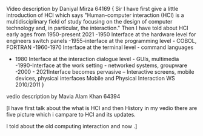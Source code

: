 Video description by Daniyal Mirza 64169
{
Sir I have first give a little introduction of HCI which says "Human-computer interaction (HCI) is a multidisciplinary field of study focusing on the design of computer technology and, in particular, the interaction."
Then I have told about HCI early ages from 1950-present 2021
-1950 Interface at the hardware level for engineers switch panels 
-1955-interface at the programming level - COBOL, FORTRAN 
-1960-1970 Interface at the terminal level - command languages 
- 1980 Interface at the interaction dialogue level - GUIs, multimedia 
-1990-Interface at the work setting - networked systems, groupware 
-2000 - 2021Interface becomes pervasive – Interactive screens, mobile devices, physical interfaces Mobile and Physical Interaction WS 2010/2011 
}

vedio description by Mavia Alam Khan 64394

[I have first talk about the what is HCI and then History in my vedio there are five picture which i campare to HCI and its updates.

 I told about the old computing interaction and now .]
